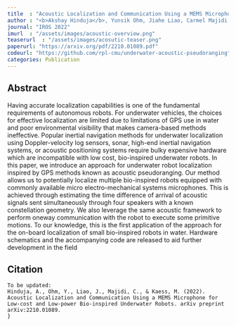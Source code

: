 ```yaml
---
title  : "Acoustic Localization and Communication Using a MEMS Microphone for Low-cost and Low-power Bio-inspired Underwater Robots"
author : "<b>Akshay Hinduja</b>, Yunsik Ohm, Jiahe Liao, Carmel Majidi, and Michael Kaess"
journal: "IROS 2022"
imurl  : "/assets/images/acoustic-overview.png"
teaserurl  : "/assets/images/acosutic-teaser.png"
paperurl: "https://arxiv.org/pdf/2210.01089.pdf"
codeurl: "https://github.com/rpl-cmu/underwater-acoustic-pseudoranging"
categories: Publication
---
```


## Abstract
Having accurate localization capabilities is one of the fundamental requirements of autonomous robots. For underwater vehicles, the choices for effective localization are limited due to limitations of GPS use in water and poor environmental visibility that makes camera-based methods ineffective. Popular inertial navigation methods for underwater localization using Doppler-velocity log sensors, sonar, high-end inertial navigation systems, or acoustic positioning systems require bulky expensive hardware which are incompatible with low cost, bio-inspired underwater robots. In this paper, we introduce an approach for underwater robot localization inspired by GPS methods known as acoustic pseudoranging. Our method allows us to potentially localize multiple bio-inspired robots equipped with commonly available micro electro-mechanical systems microphones. This is achieved through estimating the time difference of arrival of acoustic signals sent simultaneously through four speakers with a known constellation geometry. We also leverage the same acoustic framework to perform oneway communication with the robot to execute some primitive motions. To our knowledge, this is the first application of the approach for the on-board localization of small bio-inspired robots in water. Hardware schematics and the accompanying code are released to aid further development in the field
## Citation
```
To be updated:
Hinduja, A., Ohm, Y., Liao, J., Majidi, C., & Kaess, M. (2022). Acoustic Localization and Communication Using a MEMS Microphone for Low-cost and Low-power Bio-inspired Underwater Robots. arXiv preprint arXiv:2210.01089.
}
```